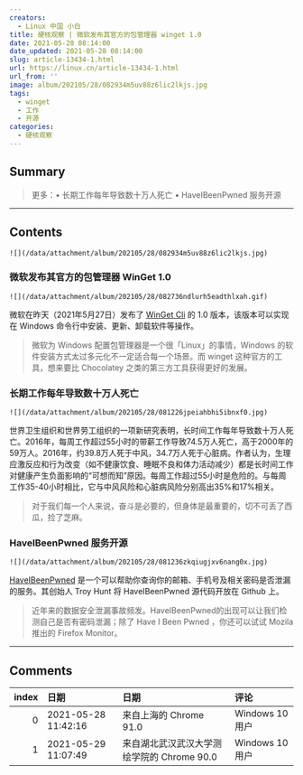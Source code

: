 ```yaml
---
creators:
  - Linux 中国 小白
title: 硬核观察 | 微软发布其官方的包管理器 winget 1.0
date: 2021-05-28 08:14:00
date_updated: 2021-05-28 08:14:00
slug: article-13434-1.html
url: https://linux.cn/article-13434-1.html
url_from: ''
image: album/202105/28/082934m5uv88z6lic2lkjs.jpg
tags:
  - winget
  - 工作
  - 开源
categories:
  - 硬核观察
---
```


## Summary

> 更多：• 长期工作每年导致数十万人死亡 • HaveIBeenPwned 服务开源

***

<!-- more -->

## Contents

`![](/data/attachment/album/202105/28/082934m5uv88z6lic2lkjs.jpg)`

### 微软发布其官方的包管理器 WinGet 1.0

`![](/data/attachment/album/202105/28/082736ndlurh5eadthlxah.gif)`

微软在昨天（2021年5月27日）发布了 [WinGet Cli](https://github.com/microsoft/winget-cli/releases/tag/v1.0.11451) 的 1.0 版本，该版本可以实现在 Windows 命令行中安装、更新、卸载软件等操作。

> 
> 微软为 Windows 配置包管理器是一个很「Linux」的事情，Windows 的软件安装方式太过多元化不一定适合每一个场景。而 winget 这种官方的工具，想来要比 Chocolatey 之类的第三方工具获得更好的发展。
> 
> 
> 

### 长期工作每年导致数十万人死亡

`![](/data/attachment/album/202105/28/081226jpeiahbhi5ibnxf0.jpg)`

世界卫生组织和世界劳工组织的一项新研究表明，长时间工作每年导致数十万人死亡。2016年，每周工作超过55小时的带薪工作导致74.5万人死亡，高于2000年的59万人。2016年，约39.8万人死于中风，34.7万人死于心脏病。作者认为，生理应激反应和行为改变（如不健康饮食、睡眠不良和体力活动减少）都是长时间工作对健康产生负面影响的“可想而知”原因。每周工作超过55小时是危险的。与每周工作35-40小时相比，它与中风风险和心脏病风险分别高出35%和17%相关。

> 
> 对于我们每一个人来说，奋斗是必要的，但身体是最重要的，切不可丢了西瓜，捡了芝麻。 
> 
> 
> 

### HaveIBeenPwned 服务开源

`![](/data/attachment/album/202105/28/081236zkqiugjxv6nang0x.jpg)`

[HaveIBeenPwned](https://github.com/HaveIBeenPwned ) 是一个可以帮助你查询你的邮箱、手机号及相关密码是否泄漏的服务。其创始人 Troy Hunt 将 HaveIBeenPwned 源代码开放在 Github 上。

> 
> 近年来的数据安全泄漏事故频发。HaveIBeenPwned的出现可以让我们检测自己是否有密码泄漏；除了 Have I Been Pwned ，你还可以试试 Mozila 推出的 Firefox Monitor。
> 
> 
>

***

## Comments

|   index | 日期                | 日期                                                       | 评论                                             |
|--------:|:--------------------|:-----------------------------------------------------------|:-------------------------------------------------|
|       0 | 2021-05-28 11:42:16 | 来自上海的 Chrome 91.0|Windows 10 用户                     | 长期不工作，导致数千万人饿死。                   |
|       1 | 2021-05-29 11:07:49 | 来自湖北武汉武汉大学测绘学院的 Chrome 90.0|Windows 10 用户 | 最烦这种瞎鸡抬杠的人，显得自己真的是个大聪明是吧 |

